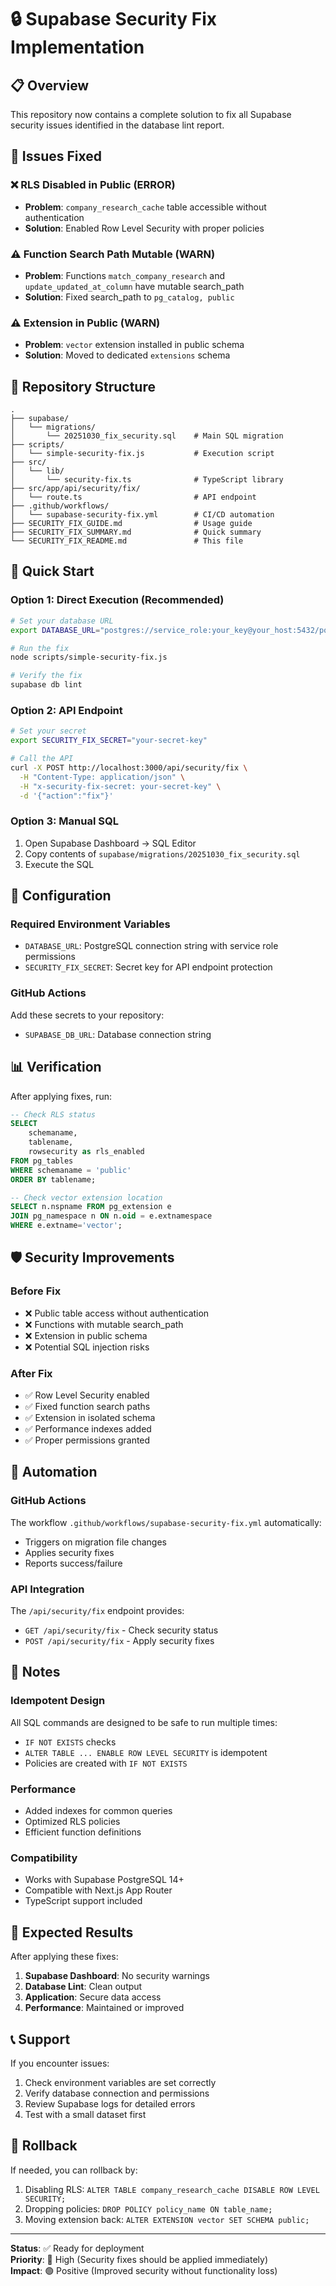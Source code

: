 # 🔒 Supabase Security Fix Implementation

## 📋 Overview

This repository now contains a complete solution to fix all Supabase security issues identified in the database lint report.

## 🎯 Issues Fixed

### ❌ RLS Disabled in Public (ERROR)
- **Problem**: `company_research_cache` table accessible without authentication
- **Solution**: Enabled Row Level Security with proper policies

### ⚠️ Function Search Path Mutable (WARN) 
- **Problem**: Functions `match_company_research` and `update_updated_at_column` have mutable search_path
- **Solution**: Fixed search_path to `pg_catalog, public`

### ⚠️ Extension in Public (WARN)
- **Problem**: `vector` extension installed in public schema
- **Solution**: Moved to dedicated `extensions` schema

## 📁 Repository Structure

```
.
├── supabase/
│   └── migrations/
│       └── 20251030_fix_security.sql    # Main SQL migration
├── scripts/
│   └── simple-security-fix.js           # Execution script
├── src/
│   └── lib/
│       └── security-fix.ts              # TypeScript library
├── src/app/api/security/fix/
│   └── route.ts                         # API endpoint
├── .github/workflows/
│   └── supabase-security-fix.yml        # CI/CD automation
├── SECURITY_FIX_GUIDE.md                # Usage guide
├── SECURITY_FIX_SUMMARY.md              # Quick summary
└── SECURITY_FIX_README.md               # This file
```

## 🚀 Quick Start

### Option 1: Direct Execution (Recommended)
```bash
# Set your database URL
export DATABASE_URL="postgres://service_role:your_key@your_host:5432/postgres"

# Run the fix
node scripts/simple-security-fix.js

# Verify the fix
supabase db lint
```

### Option 2: API Endpoint
```bash
# Set your secret
export SECURITY_FIX_SECRET="your-secret-key"

# Call the API
curl -X POST http://localhost:3000/api/security/fix \
  -H "Content-Type: application/json" \
  -H "x-security-fix-secret: your-secret-key" \
  -d '{"action":"fix"}'
```

### Option 3: Manual SQL
1. Open Supabase Dashboard → SQL Editor
2. Copy contents of `supabase/migrations/20251030_fix_security.sql`
3. Execute the SQL

## 🔧 Configuration

### Required Environment Variables
- `DATABASE_URL`: PostgreSQL connection string with service role permissions
- `SECURITY_FIX_SECRET`: Secret key for API endpoint protection

### GitHub Actions
Add these secrets to your repository:
- `SUPABASE_DB_URL`: Database connection string

## 📊 Verification

After applying fixes, run:
```sql
-- Check RLS status
SELECT 
    schemaname,
    tablename,
    rowsecurity as rls_enabled
FROM pg_tables 
WHERE schemaname = 'public'
ORDER BY tablename;

-- Check vector extension location
SELECT n.nspname FROM pg_extension e
JOIN pg_namespace n ON n.oid = e.extnamespace
WHERE e.extname='vector';
```

## 🛡️ Security Improvements

### Before Fix
- ❌ Public table access without authentication
- ❌ Functions with mutable search_path
- ❌ Extension in public schema
- ❌ Potential SQL injection risks

### After Fix
- ✅ Row Level Security enabled
- ✅ Fixed function search paths
- ✅ Extension in isolated schema
- ✅ Performance indexes added
- ✅ Proper permissions granted

## 🔄 Automation

### GitHub Actions
The workflow `.github/workflows/supabase-security-fix.yml` automatically:
- Triggers on migration file changes
- Applies security fixes
- Reports success/failure

### API Integration
The `/api/security/fix` endpoint provides:
- `GET /api/security/fix` - Check security status
- `POST /api/security/fix` - Apply security fixes

## 📝 Notes

### Idempotent Design
All SQL commands are designed to be safe to run multiple times:
- `IF NOT EXISTS` checks
- `ALTER TABLE ... ENABLE ROW LEVEL SECURITY` is idempotent
- Policies are created with `IF NOT EXISTS`

### Performance
- Added indexes for common queries
- Optimized RLS policies
- Efficient function definitions

### Compatibility
- Works with Supabase PostgreSQL 14+
- Compatible with Next.js App Router
- TypeScript support included

## 🎉 Expected Results

After applying these fixes:

1. **Supabase Dashboard**: No security warnings
2. **Database Lint**: Clean output
3. **Application**: Secure data access
4. **Performance**: Maintained or improved

## 📞 Support

If you encounter issues:

1. Check environment variables are set correctly
2. Verify database connection and permissions
3. Review Supabase logs for detailed errors
4. Test with a small dataset first

## 🔄 Rollback

If needed, you can rollback by:
1. Disabling RLS: `ALTER TABLE company_research_cache DISABLE ROW LEVEL SECURITY;`
2. Dropping policies: `DROP POLICY policy_name ON table_name;`
3. Moving extension back: `ALTER EXTENSION vector SET SCHEMA public;`

---

**Status**: ✅ Ready for deployment  
**Priority**: 🔴 High (Security fixes should be applied immediately)  
**Impact**: 🟢 Positive (Improved security without functionality loss)